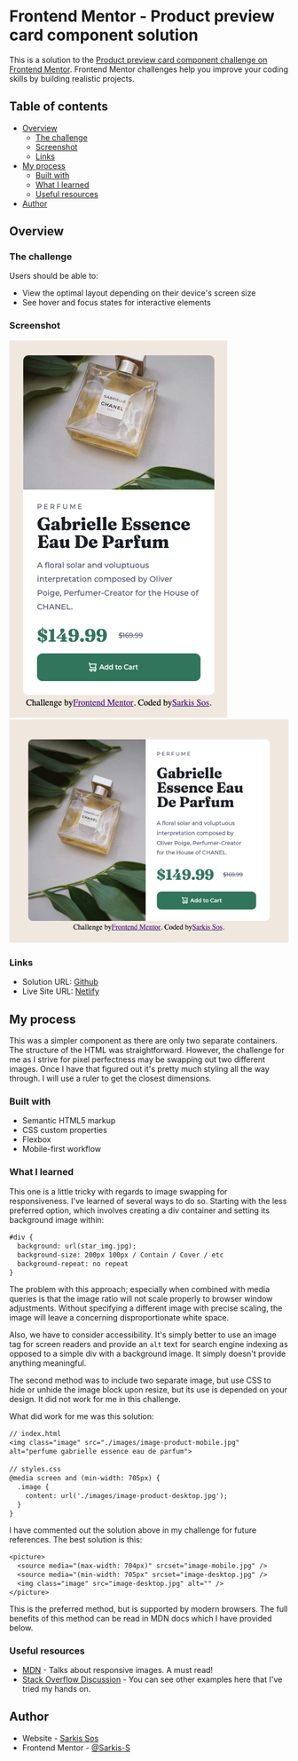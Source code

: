 # Frontend Mentor - Product preview card component solution

This is a solution to the [Product preview card component challenge on Frontend Mentor](https://www.frontendmentor.io/challenges/product-preview-card-component-GO7UmttRfa). Frontend Mentor challenges help you improve your coding skills by building realistic projects. 

## Table of contents

- [Overview](#overview)
  - [The challenge](#the-challenge)
  - [Screenshot](#screenshot)
  - [Links](#links)
- [My process](#my-process)
  - [Built with](#built-with)
  - [What I learned](#what-i-learned)
  - [Useful resources](#useful-resources)
- [Author](#author)

## Overview

### The challenge

Users should be able to:

- View the optimal layout depending on their device's screen size
- See hover and focus states for interactive elements

### Screenshot

![Mobile Screenshot](./images/solution_mobile.png)
![Desktop Screenshot](./images/solution_desktop.png)

### Links

- Solution URL: [Github](https://github.com/Sarkis-S/product-preview-card-component)
- Live Site URL: [Netlify](https://unrivaled-arithmetic-8d6afa.netlify.app/)

## My process

This was a simpler component as there are only two separate containers. The structure of the HTML was straightforward. However, the challenge for me as I strive for pixel perfectness may be swapping out two different images. Once I have that figured out it's pretty much styling all the way through. I will use a ruler to get the closest dimensions.

### Built with

- Semantic HTML5 markup
- CSS custom properties
- Flexbox
- Mobile-first workflow

### What I learned

This one is a little tricky with regards to image swapping for responsiveness. I've learned of several ways to do so. Starting with the less preferred option, which involves creating a div container and setting its background image within:

```
#div {
  background: url(star_img.jpg);
  background-size: 200px 100px / Contain / Cover / etc
  background-repeat: no repeat
}
```

The problem with this approach; especially when combined with media queries is that the image ratio will not scale properly to browser window adjustments. Without specifying a different image with precise scaling, the image will leave a concerning disproportionate white space.

Also, we have to consider accessibility. It's simply better to use an image tag for screen readers and provide an `alt` text for search engine indexing as opposed to a simple div with a background image. It simply doesn't provide anything meaningful.

The second method was to include two separate image, but use CSS to hide or unhide the image block upon resize, but its use is depended on your design. It did not work for me in this challenge.

What did work for me was this solution:

```
// index.html
<img class="image" src="./images/image-product-mobile.jpg" alt="perfume gabrielle essence eau de parfum">

// styles.css
@media screen and (min-width: 705px) {
  .image {
    content: url('./images/image-product-desktop.jpg');
  }
}
```

I have commented out the solution above in my challenge for future references. The best solution is this:

```
<picture>
  <source media="(max-width: 704px)" srcset="image-mobile.jpg" />
  <source media="(min-width: 705px" srcset="image-desktop.jpg" />
  <img class="image" src="image-desktop.jpg" alt="" />
</picture>
```

This is the preferred method, but is supported by modern browsers. The full benefits of this method can be read in MDN docs which I have provided below.


### Useful resources

- [MDN](https://developer.mozilla.org/en-US/docs/Learn/HTML/Multimedia_and_embedding/Responsive_images) - Talks about responsive images. A must read!
- [Stack Overflow Discussion](https://stackoverflow.com/questions/30460681/changing-image-src-depending-on-screen-size) - You can see other examples here that I've tried my hands on.

## Author

- Website - [Sarkis Sos](https://github.com/Sarkis-S)
- Frontend Mentor - [@Sarkis-S](https://www.frontendmentor.io/profile/Sarkis-S)
